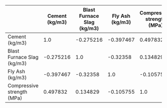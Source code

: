 |                            | Cement (kg/m3) | Blast Furnace Slag (kg/m3) | Fly Ash (kg/m3) | Compressive strength (MPa) |
|----------------------------|----------------|----------------------------|-----------------|----------------------------|
|             Cement (kg/m3) |            1.0 |                  -0.275216 |       -0.397467 |                   0.497832 |
| Blast Furnace Slag (kg/m3) |      -0.275216 |                        1.0 |        -0.32358 |                   0.134829 |
|            Fly Ash (kg/m3) |      -0.397467 |                   -0.32358 |             1.0 |                  -0.105755 |
| Compressive strength (MPa) |       0.497832 |                   0.134829 |       -0.105755 |                        1.0 |